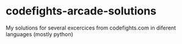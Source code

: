 # codefights-arcade-solutions
My solutions for several excercices from codefights.com in diferent languages (mostly python)
